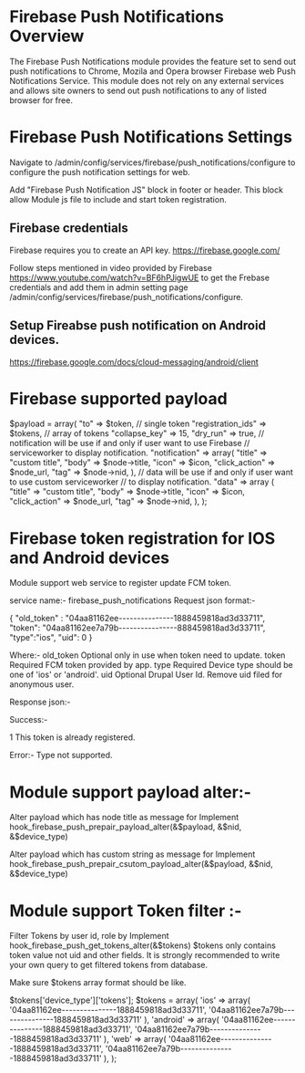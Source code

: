 Firebase Push Notifications Overview
====================================

The Firebase Push Notifications module provides the feature set to send out 
push notifications to Chrome, Mozila and Opera browser Firebase web Push 
Notifications Service.
This module does not rely on any external services and allows site owners to
send out push notifications to any of listed browser for free.

Firebase Push Notifications Settings
====================================
Navigate to /admin/config/services/firebase/push_notifications/configure to 
configure the push notification settings for web.

Add "Firebase Push Notification JS" block in footer or header. This block allow 
Module js file to include and start token registration.

Firebase credentials
--------------------
  Firebase requires you to create an API key. https://firebase.google.com/

  Follow steps mentioned in video provided by
  Firebase https://www.youtube.com/watch?v=BF6hPJigwUE to get the Frebase
  credentials and add them in admin setting page
  /admin/config/services/firebase/push_notifications/configure.

Setup Fireabse push notification on Android devices.
----------------------------------------------------
  https://firebase.google.com/docs/cloud-messaging/android/client

Firebase supported payload
==========================
$payload = array(
    "to" => $token, // single token
    "registration_ids" => $tokens, // array of tokens
    "collapse_key" => 15,
    "dry_run" => true,
    // notification will be use if and only if user want to use Firebase 
    // serviceworker to display notification.
    "notification" => array(
      "title" => "custom title",
      "body" => $node->title,
      "icon" => $icon,
      "click_action" => $node_url,
      "tag" => $node->nid,
    ),
    // data will be use if and only if user want to use custom serviceworker
    // to display notification.
    "data" => array (
      "title" => "custom title",
      "body" => $node->title,
      "icon" => $icon,
      "click_action" => $node_url,
      "tag" => $node->nid,
    ),
  );

Firebase token registration for IOS and Android devices
=======================================================
Module support web service to register update FCM token.

service name:- firebase_push_notifications
Request json format:-

 {
  "old_token" : "04aa81162ee---------------1888459818ad3d33711",
  "token": "04aa81162ee7a79b----------------888459818ad3d33711",
  "type":"ios",
  "uid": 0
 }

  Where:-
    old_token   Optional  only in use when token need to update.
    token       Required  FCM token provided by app.
    type        Required  Device type should be one of 'ios' or 'android'.
    uid         Optional  Drupal User Id. Remove uid filed for anonymous user.

Response json:-

Success:-

  <result>
    <success>1</success>
    <message>This token is already registered.</message>
  </result>

Error:-
  <result>Type not supported.</result>

Module support payload alter:-
=============================
Alter payload which has node title as message for Implement
hook_firebase_push_prepair_payload_alter(&$payload, &$nid, &$device_type)

Alter payload which has custom string as message for Implement
hook_firebase_push_prepair_csutom_payload_alter(&$payload, &$nid, &$device_type)


Module support Token filter :-
=============================
Filter Tokens by user id, role by Implement
hook_firebase_push_get_tokens_alter(&$tokens) $tokens only contains token value
not uid and other fields. It is strongly recommended to write your own query to
get filtered tokens from database.

Make sure $tokens array format should be like.

$tokens['device_type']['tokens'];
$tokens = array(
  'ios' => array(
    '04aa81162ee---------------1888459818ad3d33711',
    '04aa81162ee7a79b---------------1888459818ad3d33711'
  ),
  'android' => array(
    '04aa81162ee---------------1888459818ad3d33711',
    '04aa81162ee7a79b---------------1888459818ad3d33711'
  ),
  'web' => array(
    '04aa81162ee---------------1888459818ad3d33711',
    '04aa81162ee7a79b---------------1888459818ad3d33711'
  ),
);

